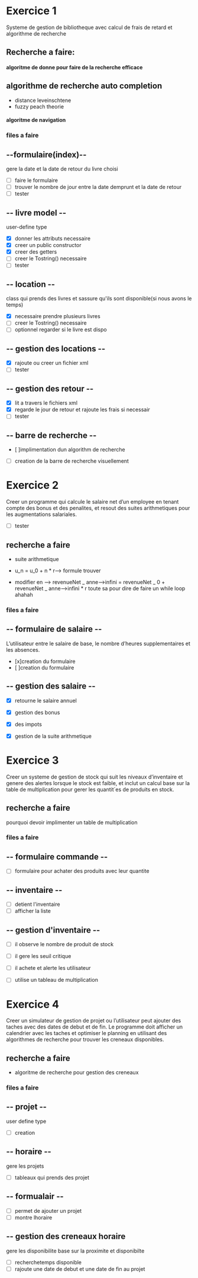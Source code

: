 # Exercice 1
Systeme de gestion de bibliotheque avec calcul de frais de retard et algorithme de recherche

## Recherche a faire:
#### algoritme de donne pour faire de la recherche efficace
## algorithme de recherche auto  completion
- distance leveinschtene
- fuzzy peach theorie
#### algoritme de navigation



### files a faire
##  --formulaire(index)--
gere la date  et la date de retour du livre choisi
- [ ] faire le formulaire
- [ ] trouver le nombre de jour entre la date demprunt et la date de retour
- [ ] tester 
## -- livre model --
user-define type
- [x] donner les attributs necessaire
- [x] creer un public constructor
- [x] creer des getters
- [ ] creer le Tostring() necessaire
- [ ] tester

## -- location --
class qui prends des livres et sassure qu'ils sont disponible(si nous avons le temps)
- [x] necessaire prendre plusieurs livres
- [ ] creer le Tostring() necessaire
- [ ] optionnel regarder si le livre est dispo

## -- gestion des locations --
- [x] rajoute ou creer un fichier xml 
- [ ] tester 
## -- gestion des retour --
- [x] lit a travers le fichiers xml 
- [x] regarde le jour de retour et rajoute les frais si necessair
- [ ] tester 
## -- barre de recherche --
- [ ]implimentation dun algorithm de recherche
- [ ] creation de la barre de recherche visuellement

# Exercice 2
Creer un programme qui calcule le salaire net d’un employee en tenant compte des bonus et des penalites, et resout des suites arithmetiques pour les augmentations salariales.
- [ ] tester
## recherche a faire
- suite arithmetique
- u_n = u_0 + n * r--> formule trouver

-  modifier en -->
  revenueNet _ anne-->infini = revenueNet _ 0  + revenueNet _ anne-->infini * r
toute sa pour dire de faire un while loop ahahah


### files a faire

## -- formulaire de salaire --
L’utilisateur entre le salaire de base, le nombre d’heures supplementaires et les absences.
- [x]creation du formulaire
- [ ]creation du formulaire

## -- gestion des salaire --
- [x] retourne le  salaire annuel
- [x] gestion des bonus 
- [x] des impots
- [x] gestion de la suite arithmetique


# Exercice 3
Creer un systeme de gestion de stock qui suit les niveaux d’inventaire et genere des alertes lorsque le stock est faible, et inclut un calcul base sur la table de multiplication pour gerer les quantit´es de produits en stock.

## recherche a faire
pourquoi devoir implimenter un table de multiplication

### files a faire
## -- formulaire commande --
- [ ] formulaire pour achater des produits avec leur quantite

## -- inventaire --
- [ ] detient l'inventaire
- [ ] afficher la liste
## -- gestion d'inventaire --
- [ ]  il observe le nombre de produit de stock
- [ ]  il gere les seuil critique
- [ ]  il achete et alerte les utilisateur
- [ ]  utilise un tableau de multiplication


# Exercice 4
Creer un simulateur de gestion de projet ou l’utilisateur peut ajouter des taches avec des dates de debut et de fin. Le programme doit afficher un calendrier avec les taches et optimiser le planning en utilisant des algorithmes de recherche pour trouver les creneaux disponibles.

## recherche a faire
- algoritme de recherche pour gestion des creneaux
### files a faire
## -- projet --
user define type
- [ ] creation

## -- horaire -- 
gere les projets
- [ ] tableaux qui prends des projet
## -- formualair --
- [ ] permet de ajouter un projet
- [ ] montre lhoraire
## -- gestion des creneaux horaire
gere les disponibilite base sur la proximite et disponibilte
- [ ] recherchetemps disponible
- [ ] rajoute une date de debut et une date de fin au projet
